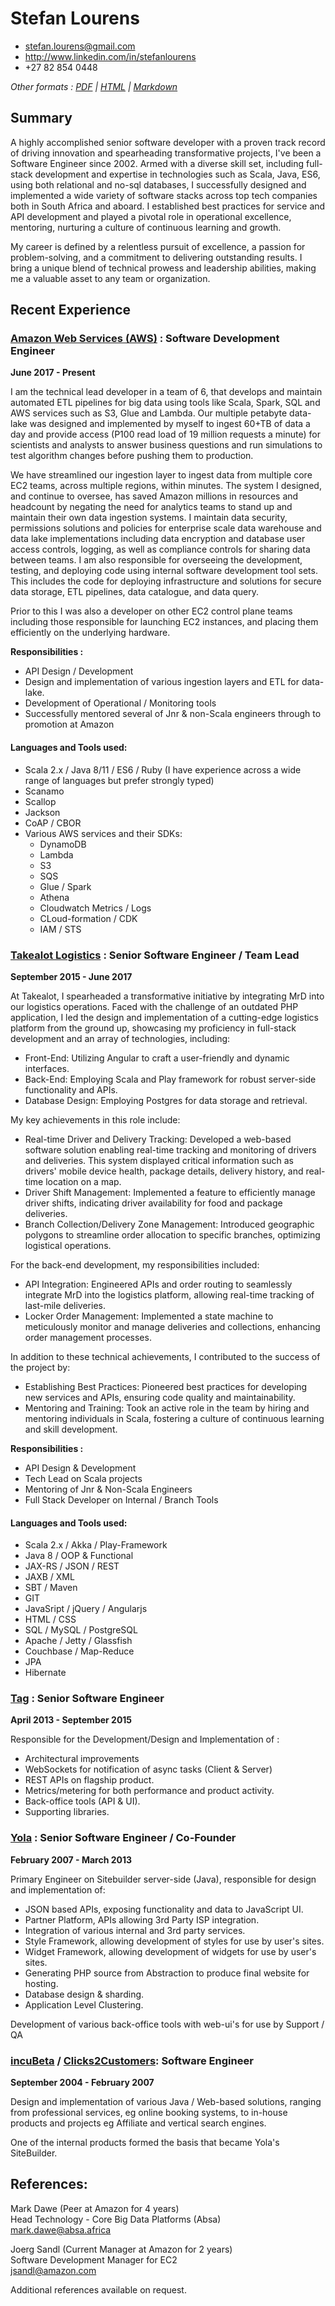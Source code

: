# Stefan Lourens
 * <stefan.lourens@gmail.com>
 * <http://www.linkedin.com/in/stefanlourens>
 * +27 82 854 0448

 _Other formats : [PDF](http://stefanlourens.github.io/resume/resume.pdf) | [HTML](http://stefanlourens.github.io/resume/index.html) | [Markdown](http://stefanlourens.github.io/resume/resume.md)_

## Summary

A highly accomplished senior software developer with a proven track record of driving innovation and spearheading 
transformative projects, I've been a Software Engineer since 2002. Armed with a diverse skill set, including full-stack
development and expertise in technologies such as Scala, Java, ES6, using both relational and no-sql databases, 
I successfully designed and implemented a wide variety of software stacks across top tech companies both in South Africa
and aboard. I established best practices for service and API development and played a pivotal role in operational 
excellence, mentoring, nurturing a culture of continuous learning and growth.

My career is defined by a relentless pursuit of excellence, a passion for problem-solving, and a commitment to 
delivering outstanding results. I bring a unique blend of technical prowess and leadership abilities, making me a 
valuable asset to any team or organization.


## Recent Experience

### [Amazon Web Services (AWS)](https://aws.amazon.com) : Software Development Engineer

 __June 2017 - Present__

I am the technical lead developer in a team of 6, that develops and maintain automated ETL pipelines for big data using 
tools like Scala, Spark, SQL and AWS services such as S3, Glue and Lambda. Our multiple petabyte data-lake was designed 
and implemented by myself to ingest 60+TB of data a day and provide access (P100 read load of 19 million requests a 
minute) for scientists and analysts to answer business questions and run simulations to test algorithm changes before 
pushing them to production. 

We have streamlined our ingestion layer to ingest data from multiple core EC2 teams, across multiple regions, 
within minutes. The system I designed, and continue to oversee, has saved Amazon millions in resources and headcount 
by negating the need for analytics teams to stand up and maintain their own data ingestion systems. I maintain data 
security, permissions solutions and policies for enterprise scale data warehouse and data lake implementations including 
data encryption and database user access controls, logging, as well as compliance controls for sharing data between teams. 
I am also responsible for overseeing the development, testing, and deploying code using internal software development 
tool sets. This includes the code for deploying infrastructure and solutions for secure data storage, ETL pipelines, 
data catalogue, and data query.

Prior to this I was also a developer on other EC2 control plane teams including those responsible for launching 
EC2 instances, and placing them efficiently on the underlying hardware.

__Responsibilities :__

* API Design / Development
* Design and implementation of various ingestion layers and ETL for data-lake.
* Development of Operational / Monitoring tools
* Successfully mentored several of Jnr & non-Scala engineers through to promotion at Amazon

#### Languages and Tools used:

* Scala 2.x / Java 8/11 / ES6 / Ruby (I have experience across a wide range of languages but prefer strongly typed)
* Scanamo
* Scallop
* Jackson
* CoAP / CBOR
* Various AWS services and their SDKs:
  * DynamoDB
  * Lambda
  * S3
  * SQS
  * Glue / Spark
  * Athena
  * Cloudwatch Metrics / Logs
  * CLoud-formation / CDK
  * IAM / STS

### [Takealot Logistics](http://www.takealot.com) : Senior Software Engineer / Team Lead

 __September 2015 - June 2017__

At Takealot, I spearheaded a transformative initiative by integrating MrD into our logistics operations. Faced with the 
challenge of an outdated PHP application, I led the design and implementation of a cutting-edge logistics platform
from the ground up, showcasing my proficiency in full-stack development and an array of technologies, including:
* Front-End: Utilizing Angular to craft a user-friendly and dynamic interfaces.
* Back-End: Employing Scala and Play framework for robust server-side functionality and APIs.
* Database Design: Employing Postgres for data storage and retrieval.
  
My key achievements in this role include:
* Real-time Driver and Delivery Tracking: Developed a web-based software solution enabling real-time tracking and 
monitoring of drivers and deliveries. This system displayed critical information such as drivers' mobile device health, 
package details, delivery history, and real-time location on a map.
* Driver Shift Management: Implemented a feature to efficiently manage driver shifts, indicating driver availability for 
food and package deliveries.
* Branch Collection/Delivery Zone Management: Introduced geographic polygons to streamline order allocation to specific 
branches, optimizing logistical operations.

For the back-end development, my responsibilities included:
* API Integration: Engineered APIs and order routing to seamlessly integrate MrD into the logistics platform, 
allowing real-time tracking of last-mile deliveries.
* Locker Order Management: Implemented a state machine to meticulously monitor and manage deliveries and collections, 
enhancing order management processes.

In addition to these technical achievements, I contributed to the success of the project by:
* Establishing Best Practices: Pioneered best practices for developing new services and APIs, ensuring code quality 
and maintainability.
* Mentoring and Training: Took an active role in the team by hiring and mentoring individuals in Scala, fostering a 
culture of continuous learning and skill development.


__Responsibilities :__

* API Design & Development
* Tech Lead on Scala projects
* Mentoring of Jnr & Non-Scala Engineers
* Full Stack Developer on Internal / Branch Tools

#### Languages and Tools used:

* Scala 2.x / Akka / Play-Framework
* Java 8 / OOP & Functional
* JAX-RS / JSON / REST
* JAXB / XML
* SBT / Maven
* GIT
* JavaSript / jQuery / Angularjs
* HTML / CSS
* SQL / MySQL / PostgreSQL
* Apache / Jetty / Glassfish
* Couchbase / Map-Reduce
* JPA
* Hibernate


### [Tag](http://www.tagworldwide.com) : Senior Software Engineer

 __April 2013 - September 2015__


Responsible for the Development/Design and Implementation of :

* Architectural improvements
* WebSockets for notification of async tasks (Client & Server)
* REST APIs on flagship product.
* Metrics/metering for both performance and product activity.
* Back-office tools (API & UI).
* Supporting libraries.


### [Yola](http://www.yola.com) : Senior Software Engineer / Co-Founder

 __February 2007 - March 2013__

Primary Engineer on Sitebuilder server-side (Java), responsible for design and implementation of:

* JSON based APIs, exposing functionality and data to JavaScript UI.
* Partner Platform, APIs allowing 3rd Party ISP integration.
* Integration of various internal and 3rd party services.
* Style Framework, allowing development of styles for use by user's sites.
* Widget Framework, allowing development of widgets for use by user's sites.
* Generating PHP source from Abstraction to produce final website for hosting.
* Database design & sharding.
* Application Level Clustering.

Development of various back-office tools with web-ui's for use by Support / QA


### [incuBeta](http://www.incubeta.com/) / [Clicks2Customers](http://www.clicks2customers.com/): Software Engineer
__September 2004 - February 2007__

Design and implementation of various Java / Web-based solutions, ranging from professional services, eg online booking 
systems, to in-house products and projects eg Affiliate and vertical search engines.

One of the internal products formed the basis that became Yola's SiteBuilder.

## References:
Mark Dawe (Peer at Amazon for 4 years)     
Head Technology - Core Big Data Platforms (Absa)  
<mark.dawe@absa.africa>   

Joerg Sandl (Current Manager at Amazon for 2 years)         
Software Development Manager for EC2  
<jsandl@amazon.com>

Additional references available on request.